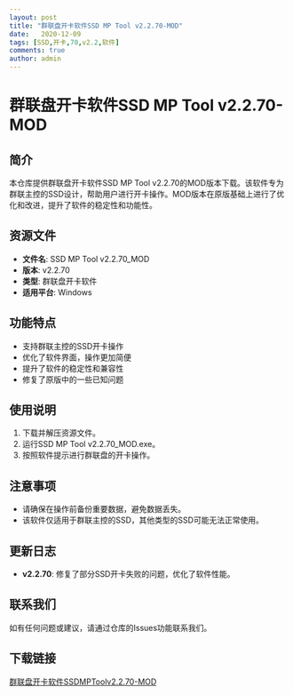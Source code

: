 ```yaml
---
layout: post
title: "群联盘开卡软件SSD MP Tool v2.2.70-MOD"
date:   2020-12-09
tags: [SSD,开卡,70,v2.2,软件]
comments: true
author: admin
---
```

# 群联盘开卡软件SSD MP Tool v2.2.70-MOD

## 简介
本仓库提供群联盘开卡软件SSD MP Tool v2.2.70的MOD版本下载。该软件专为群联主控的SSD设计，帮助用户进行开卡操作。MOD版本在原版基础上进行了优化和改进，提升了软件的稳定性和功能性。

## 资源文件
- **文件名**: SSD MP Tool v2.2.70_MOD
- **版本**: v2.2.70
- **类型**: 群联盘开卡软件
- **适用平台**: Windows

## 功能特点
- 支持群联主控的SSD开卡操作
- 优化了软件界面，操作更加简便
- 提升了软件的稳定性和兼容性
- 修复了原版中的一些已知问题

## 使用说明
1. 下载并解压资源文件。
2. 运行SSD MP Tool v2.2.70_MOD.exe。
3. 按照软件提示进行群联盘的开卡操作。

## 注意事项
- 请确保在操作前备份重要数据，避免数据丢失。
- 该软件仅适用于群联主控的SSD，其他类型的SSD可能无法正常使用。

## 更新日志
- **v2.2.70**: 修复了部分SSD开卡失败的问题，优化了软件性能。

## 联系我们
如有任何问题或建议，请通过仓库的Issues功能联系我们。

## 下载链接

[群联盘开卡软件SSDMPToolv2.2.70-MOD](https://pan.quark.cn/s/cb32df963b51)